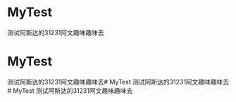 # MyTest
测试阿斯达的31231阿文趣味趣味去
# MyTest
测试阿斯达的31231阿文趣味趣味去# MyTest
                  测试阿斯达的31231阿文趣味趣味去# MyTest
                                    测试阿斯达的31231阿文趣味趣味去